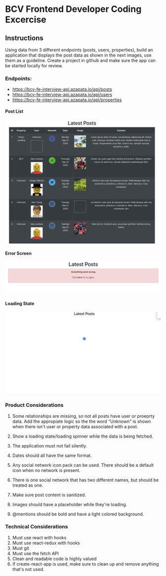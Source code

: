 # BCV Frontend Developer Coding Excercise

## Instructions

Using data from 3 different endpoints (posts, users, properties), build an application that displays the post data as shown in the next images, use them as a guideline. Create a project in github and make sure the app can be started locally for review. 

### Endpoints:
- https://bcv-fe-interview-api.azapata.io/api/posts
- https://bcv-fe-interview-api.azapata.io/api/users
- https://bcv-fe-interview-api.azapata.io/api/properties

#### Post List
![Alt text](images/posts.png?raw=true "Posts")

#### Error Screen
![Alt text](images/error.png?raw=true "Error")

#### Loading State
![Alt text](images/loading.png?raw=true "Loading")

### Product Considerations

1. Some relationships are missing, so not all posts have user or proeprty data. Add the appropiate logic so the the word "Unknown" is shown when there isn't user or property data associated with a post.

2. Show a loading state/loading spinner while the data is being fetched. 

3. The application must not fail silently.

4. Dates should all have the same format.

5. Any social network icon pack can be used. There should be a default icon when no network is present.

6. There is one social network that has two different names, but should be treated as one. 

7. Make sure post content is sanitized.

8. Images should have a placeholder while they're loading. 

9. @mentions should be bold and have a light colored background.

### Technical Considerations

1. Must use react with hooks
2. Must use react-redux with hooks
3. Must git 
4. Must use the fetch API
5. Clean and readable code is highly valued
5. If create-react-app is used, make sure to clean up and remove anything that's not used.



